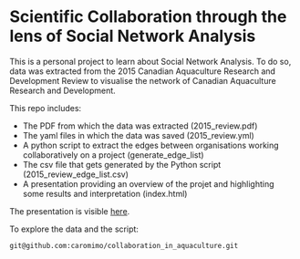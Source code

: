 # Scientific Collaboration through the lens of Social Network Analysis

This is a personal project to learn about Social Network Analysis. To do
so, data was extracted from the 2015 Canadian Aquaculture Research and
Development Review to visualise the network of Canadian Aquaculture
Research and Development.

This repo includes:

* The PDF from which the data was extracted (2015_review.pdf)
* The yaml files in which the data was saved (2015_review.yml)
* A python script to extract the edges between organisations working
collaboratively on a project (generate_edge_list)
* The csv file that gets generated by the Python script
(2015_review_edge_list.csv)
* A presentation providing an overview of the projet and highlighting some
results and interpretation (index.html)

The presentation is visible [here](https://caromimo.github.io/collaboration_in_aquaculture/#1).

To explore the data and the script: 
```bash
git@github.com:caromimo/collaboration_in_aquaculture.git
```

